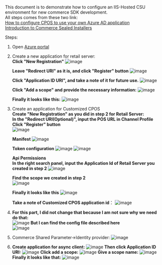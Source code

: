 This document is to demonstrate how to configure an IIS-Hosted CSU environment for new commerce SDK development.<br/>
All steps comes from these two link:<br/>
[How to configure CPOS to use your own Azure AD application](https://community.dynamics.com/ax/b/axforretail/posts/how-to-point-cpos-to-use-your-own-azure-ad-application)<br>
[Introduction to Commerce Sealed Installers](https://community.dynamics.com/ax/b/axforretail/posts/introducing-sealed-installers)<br/>

Steps:<br/>
1. Open [Azure portal](https://aad.portal.azure.com/)<br/>
2. Create a new application for retail server:<br/>
    **Click "New Registration"**
   ![image](https://user-images.githubusercontent.com/14832260/189586780-5b6c9fde-01df-4aee-9d02-24bee801b706.png)
   
   **Leave "Redirect URI" as it is, and click "Register" button**
   ![image](https://user-images.githubusercontent.com/14832260/189586955-f2635115-9da7-48c1-b8d5-1aac7eeeb0be.png)
    
    **Click "Application ID URI", and take a note of it for future use.**
    ![image](https://user-images.githubusercontent.com/14832260/189587661-39edb25e-b5ef-411e-922f-317397720f2f.png)
    
    **Click "Add a scope" and provide the necessary information:**
    ![image](https://user-images.githubusercontent.com/14832260/189588259-6d96ece5-1ef4-43a6-be72-729a7b05ec9e.png)
    
    **Finally it looks like this:**
    ![image](https://user-images.githubusercontent.com/14832260/189588545-ed3aa628-e869-4803-b9e9-dcbf1bfe302c.png)
    
3. Create an application for Customized CPOS<br/>
   **Create "New Registration" as you did in step 2 for Retail Server:**<br/>
   **In the "Redirect URI(Optional)", input the POS URL in Channel Profile**<br/>
   **Click "Register" button**<br/>
   ![image](https://user-images.githubusercontent.com/14832260/189590165-fce9e669-3946-4de7-a193-afbb0cb4e68e.png)
    
    **Manifest**
    ![image](https://user-images.githubusercontent.com/14832260/189590864-076ba5aa-2f5d-4e86-9628-dac7b4ea56b8.png)

    **Token configuration**
    ![image](https://user-images.githubusercontent.com/14832260/189591174-6f662d91-5141-4fef-8e91-964b16054154.png)
    ![image](https://user-images.githubusercontent.com/14832260/189591218-3ef45953-92fc-4004-aab4-942cfc11c225.png)
    
    **Api Permissions**<br/>
    **In the right search panel, input the Application Id of Retail Server you created in step 2**
     ![image](https://user-images.githubusercontent.com/14832260/189591552-55524601-88c0-46ff-b02f-a6fbcc0f2459.png)

     **Find the scope we created in step 2**<br/>
     ![image](https://user-images.githubusercontent.com/14832260/189592189-856b7eb3-5218-4740-b963-cea36855d843.png)

     **Finally it looks like this**
     ![image](https://user-images.githubusercontent.com/14832260/189592301-6f59ad91-a988-44b4-82be-7e59e19a1094.png)
     
     **Take a note of Customized  CPOS application id**：
     ![image](https://user-images.githubusercontent.com/14832260/189592866-ff84374d-6813-4b6d-be82-efaf5aefaafe.png)
     
4. **For this part, I did not change that because I am not sure why we need do that:**<br/>
   ![image](https://user-images.githubusercontent.com/14832260/189593613-995e88a4-4848-4318-84cc-e2ca6bd8b632.png)
   **But I can find the config file described here**<br/>
   ![image](https://user-images.githubusercontent.com/14832260/189593878-08f7870c-54ac-4d4e-b9e5-ad3638b90938.png)

5. Commerce Shared Parameter->Identity provider:
   ![image](https://user-images.githubusercontent.com/14832260/189651468-6e0a91b2-8f75-426f-9700-8c9cdba01e65.png)
   
6. **Create application for async client:**
   ![image](https://user-images.githubusercontent.com/14832260/189651808-ea108b19-a3e9-4374-904e-091da445f828.png)
   **Then click Application ID URI:**
   ![image](https://user-images.githubusercontent.com/14832260/189652042-acd98a6d-fda3-45be-a35d-e866b8c9903a.png)
   **Click add a scope:**
   ![image](https://user-images.githubusercontent.com/14832260/189652319-5d47dca2-6e77-4997-82f4-98823f0d6bef.png)
   **Give a scope name:**
   ![image](https://user-images.githubusercontent.com/14832260/189652571-93eb1770-a9c5-4fff-ad97-931c15c15e73.png)
   **Finally it looks like that:**
   ![image](https://user-images.githubusercontent.com/14832260/189652817-da612d22-ea2f-4fca-b042-631165542ffd.png)





